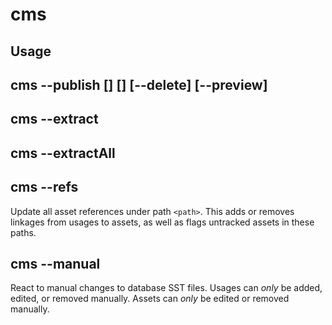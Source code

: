 # cms

## Usage

## cms --publish <path> [<tags>] [<origin>] [--delete] [--preview]

## cms --extract <guid> <path>

## cms --extractAll <tag> <path>

## cms --refs <path>
Update all asset references under path `<path>`.  This adds or removes linkages from usages to assets, as well as flags untracked assets in these paths.

## cms --manual
React to manual changes to database SST files.  Usages can _only_ be added, edited, or removed manually.  Assets can _only_ be edited or removed manually.
